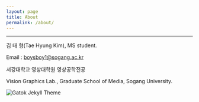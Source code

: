 ```yaml
---
layout: page
title: About
permalink: /about/
---
```

<div class="mt50"></div>

-------------------------------------------------------------------  
김 태 형(Tae Hyung Kim), MS student.

Email : boysboy1@sogang.ac.kr 

서강대학교 영상대학원 영상공학전공 

Vision Graphics Lab., Graduate School of Media, Sogang University. 


![Gatok Jekyll Theme]({{site.baseurl}}/images/gatok5.jpg)
